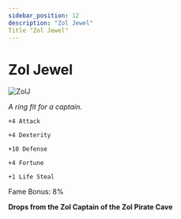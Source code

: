 ```yaml
---
sidebar_position: 12
description: "Zol Jewel"
Title "Zol Jewel"
---
```


# Zol Jewel

![ZolJ](https://cdn.discordapp.com/attachments/1188575351639654461/1193155748021162084/Zol_Jewel.png?ex=65abafe2&is=65993ae2&hm=1f268a44bb94ba52e34dfdebbebe890c313e1f8df4509191637f482f01e2d2fb&)

<i>A ring fit for a captain.</i>

    +4 Attack
    
    +4 Dexterity
    
    +10 Defense
    
    +4 Fortune
    
    +1 Life Steal
    
Fame Bonus: 8%

**Drops from the Zol Captain of the Zol Pirate Cave**

